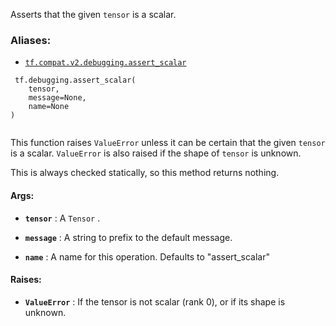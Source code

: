 Asserts that the given  `tensor`  is a scalar.



### Aliases:

- [ `tf.compat.v2.debugging.assert_scalar` ](/api_docs/python/tf/debugging/assert_scalar)



```
 tf.debugging.assert_scalar(
    tensor,
    message=None,
    name=None
)
 
```

This function raises  `ValueError`  unless it can be certain that the given
 `tensor`  is a scalar.  `ValueError`  is also raised if the shape of  `tensor`  is
unknown.

This is always checked statically, so this method returns nothing.



#### Args:

- **`tensor`** : A  `Tensor` .

- **`message`** : A string to prefix to the default message.

- **`name`** :  A name for this operation. Defaults to "assert_scalar"



#### Raises:

- **`ValueError`** : If the tensor is not scalar (rank 0), or if its shape is
unknown.

